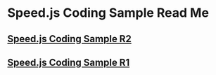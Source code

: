 
# Speed.js Coding Sample Read Me

## [Speed.js Coding Sample R2]( speedjs-coding-sample-r2.html )

## [Speed.js Coding Sample R1]( speedjs-coding-sample-r1.html )